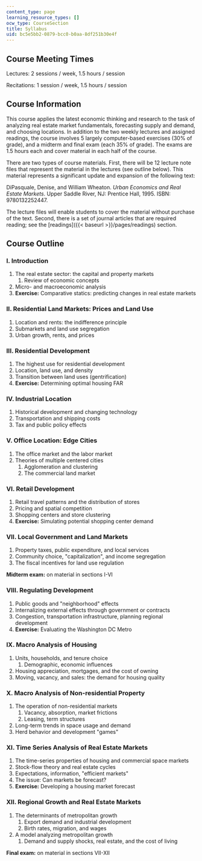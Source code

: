 ```yaml
---
content_type: page
learning_resource_types: []
ocw_type: CourseSection
title: Syllabus
uid: bc5e5bb2-0879-bcc0-b0aa-8df251b30e4f
---
```


Course Meeting Times
--------------------

Lectures: 2 sessions / week, 1.5 hours / session

Recitations: 1 session / week, 1.5 hours / session

Course Information
------------------

This course applies the latest economic thinking and research to the task of analyzing real estate market fundamentals, forecasting supply and demand, and choosing locations. In addition to the two weekly lectures and assigned readings, the course involves 5 largely computer-based exercises (30% of grade), and a midterm and final exam (each 35% of grade). The exams are 1.5 hours each and cover material in each half of the course.

There are two types of course materials. First, there will be 12 lecture note files that represent the material in the lectures (see outline below). This material represents a significant update and expansion of the following text:

DiPasquale, Denise, and William Wheaton. _Urban Economics and Real Estate Markets_. Upper Saddle River, NJ: Prentice Hall, 1995. ISBN: 9780132252447.

The lecture files will enable students to cover the material without purchase of the text. Second, there is a set of journal articles that are required reading; see the [readings]({{< baseurl >}}/pages/readings) section.

Course Outline
--------------

### I. Introduction

1.  The real estate sector: the capital and property markets
    1.  Review of economic concepts
2.  Micro- and macroeconomic analysis
3.  **Exercise:** Comparative statics: predicting changes in real estate markets

### II. Residential Land Markets: Prices and Land Use

1.  Location and rents: the indifference principle
2.  Submarkets and land use segregation
3.  Urban growth, rents, and prices

### III. Residential Development

1.  The highest use for residential development
2.  Location, land use, and density
3.  Transition between land uses (gentrification)
4.  **Exercise:** Determining optimal housing FAR

### IV. Industrial Location

1.  Historical development and changing technology
2.  Transportation and shipping costs
3.  Tax and public policy effects

### V. Office Location: Edge Cities

1.  The office market and the labor market
2.  Theories of multiple centered cities
    1.  Agglomeration and clustering
    2.  The commercial land market

### VI. Retail Development

1.  Retail travel patterns and the distribution of stores
2.  Pricing and spatial competition
3.  Shopping centers and store clustering
4.  **Exercise:** Simulating potential shopping center demand

### VII. Local Government and Land Markets

1.  Property taxes, public expenditure, and local services
2.  Community choice, "capitalization", and income segregation
3.  The fiscal incentives for land use regulation

**Midterm exam:** on material in sections I-VI

### VIII. Regulating Development

1.  Public goods and "neighborhood" effects
2.  Internalizing external effects through government or contracts
3.  Congestion, transportation infrastructure, planning regional development
4.  **Exercise:** Evaluating the Washington DC Metro

### IX. Macro Analysis of Housing

1.  Units, households, and tenure choice
    1.  Demographic, economic influences
2.  Housing appreciation, mortgages, and the cost of owning
3.  Moving, vacancy, and sales: the demand for housing quality

### X. Macro Analysis of Non-residential Property

1.  The operation of non-residential markets
    1.  Vacancy, absorption, market frictions
    2.  Leasing, term structures
2.  Long-term trends in space usage and demand
3.  Herd behavior and development "games"

### XI. Time Series Analysis of Real Estate Markets

1.  The time-series properties of housing and commercial space markets
2.  Stock-flow theory and real estate cycles
3.  Expectations, information, "efficient markets"
4.  The issue: Can markets be forecast?
5.  **Exercise:** Developing a housing market forecast

### XII. Regional Growth and Real Estate Markets

1.  The determinants of metropolitan growth
    1.  Export demand and industrial development
    2.  Birth rates, migration, and wages
2.  A model analyzing metropolitan growth
    1.  Demand and supply shocks, real estate, and the cost of living

**Final exam:** on material in sections VII-XII